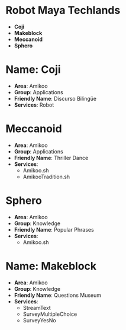 # Robot Maya Techlands

- __Coji__
- __Makeblock__
- __Meccanoid__
- __Sphero__

# Name: Coji

- __Area__: Amikoo
- __Group__: Applications
- __Friendly Name__: Discurso Bilingüe
- __Services__: Robot

# Meccanoid

- __Area__: Amikoo
- __Group__: Applications
- __Friendly Name__: Thriller Dance
- __Services__:
  - Amikoo.sh
  - AmikooTradition.sh

# Sphero

- __Area__: Amikoo
- __Group__: Knowledge
- __Friendly Name__: Popular Phrases
- __Services__:
  - Amikoo.sh

# Name: Makeblock

- __Area__: Amikoo
- __Group__: Knowledge
- __Friendly Name__: Questions Museum
- __Services__:
  - StreamText
  - SurveyMultipleChoice
  - SurveyYesNo
